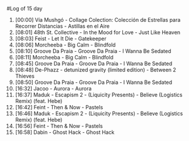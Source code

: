 #Log of 15 day

1. [00:00] Vía Mushgó - Collage Colection: Colección de Estrellas para Recorrer Distancias - Astillas en el Aire
1. [08:01] 48th St. Collective - In the Mood for Love - Just Like Heaven
1. [08:03] Feist - Let It Die - Gatekeeper
1. [08:06] Morcheeba - Big Calm - Blindfold
1. [08:10] Groove Da Praia - Groove Da Praia - I Wanna Be Sedated
1. [08:11] Morcheeba - Big Calm - Blindfold
1. [08:45] Groove Da Praia - Groove Da Praia - I Wanna Be Sedated
1. [08:48] De-Phazz - detunized gravity (limited edition) - Between 2 Thieves
1. [08:50] Groove Da Praia - Groove Da Praia - I Wanna Be Sedated
1. [16:32] Jacoo - Aurora - Aurora
1. [16:37] Maduk - Escapism 2 - (Liquicity Presents) - Believe (Logistics Remix) (feat. Hebe)
1. [16:42] Feint - Then & Now - Pastels
1. [16:46] Maduk - Escapism 2 - (Liquicity Presents) - Believe (Logistics Remix) (feat. Hebe)
1. [16:56] Feint - Then & Now - Pastels
1. [16:58] Dabin - Ghost Hack - Ghost Hack
